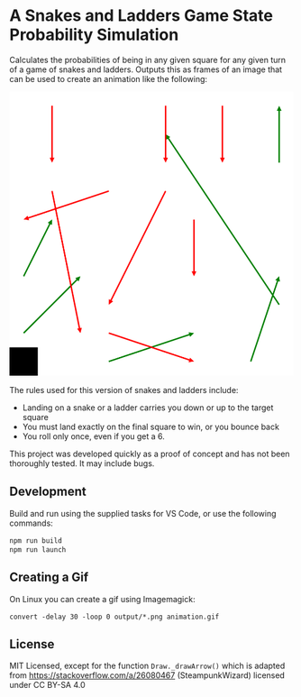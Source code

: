 # A Snakes and Ladders Game State Probability Simulation

Calculates the probabilities of being in any given square for any given turn of a game of snakes and ladders. Outputs this as frames of an image that can be used to create an animation like the following:

![Snakes and ladders board with probabilities visualised for each cell over time](animation.gif)

The rules used for this version of snakes and ladders include:

* Landing on a snake or a ladder carries you down or up to the target square
* You must land exactly on the final square to win, or you bounce back
* You roll only once, even if you get a 6.

This project was developed quickly as a proof of concept and has not been thoroughly tested. It may include bugs.

## Development

Build and run using the supplied tasks for VS Code, or use the following commands:

    npm run build
    npm run launch

## Creating a Gif

On Linux you can create a gif using Imagemagick:

    convert -delay 30 -loop 0 output/*.png animation.gif

## License

MIT Licensed, except for the function `Draw._drawArrow()` which is adapted from https://stackoverflow.com/a/26080467 (SteampunkWizard) licensed under CC BY-SA 4.0
